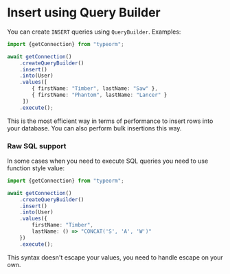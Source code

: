 # Insert using Query Builder

You can create `INSERT` queries using `QueryBuilder`.
Examples:

```typescript
import {getConnection} from "typeorm";

await getConnection()
    .createQueryBuilder()
    .insert()
    .into(User)
    .values([
        { firstName: "Timber", lastName: "Saw" }, 
        { firstName: "Phantom", lastName: "Lancer" }
     ])
    .execute();
```

This is the most efficient way in terms of performance to insert rows into your database.
You can also perform bulk insertions this way.

### Raw SQL support 

In some cases when you need to execute SQL queries you need to use function style value:


```typescript
import {getConnection} from "typeorm";

await getConnection()
    .createQueryBuilder()
    .insert()
    .into(User)
    .values({ 
        firstName: "Timber", 
        lastName: () => "CONCAT('S', 'A', 'W')"
    })
    .execute();
```

This syntax doesn't escape your values, you need to handle escape on your own.
